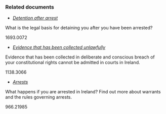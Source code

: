 ###  Related documents

  * [ _Detention after arrest_ ](/en/justice/arrests/detention-after-arrest/)

What is the legal basis for detaining you after you have been arrested?

1693.0072

  * [ _Evidence that has been collected unlawfully_ ](/en/justice/evidence/unlawfully-obtained-evidence/)

Evidence that has been collected in deliberate and conscious breach of your
constitutional rights cannot be admitted in courts in Ireland.

1138.3066

  * [ _Arrests_ ](/en/justice/arrests/arrests/)

What happens if you are arrested in Ireland? Find out more about warrants and
the rules governing arrests.

966.21985
